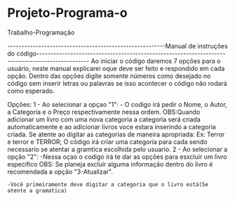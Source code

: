 
# Projeto-Programa-o
Trabalho-Programação

--------------------------------------------------------Manual de instruções do código------------------------------------------------------------------------------------------------
 Ao iniciar o código daremos 7 opções para o usuário, neste manual explicarei oque deve ser feito e respondido em cada opção. Dentro das opções digite somente números
 como desejado no código sem inserir letras ou palavras se isso acontecer o código não rodará como esperado.

 Opções:
1 - Ao selecionar a opçao "1":
    - O codigo irá pedir o Nome, o Autor, a Categoria e o Preço respectivamente nessa ordem.
        OBS:Quando adicionar um livro com uma nova categoria a categoria será criada automaticamente e ao adicionar livros voce estara inserindo a categoria criada.
            Se atente ao digitar as categorias de maneira apropriada: Ex: Terror e terror e TERROR; 
                                                                                                    O código irá criar uma categoria para cada sendo necessario se 
                                                                                                    atentar a gramtica escolhida pelo usuario.
2 - Ao selecionar a opção "2":
    -Nessa oçao o codigo irá te dar as opções para esxcluir um livro especifico 
        OBS: Se planeja excluir alguma informação dentro do livro é recomendada a opção "3-Atualizar".
    
    -Você primeiramente deve digitar a categoria que o livro está(Se atente a gramatica)
    
                                                                      

